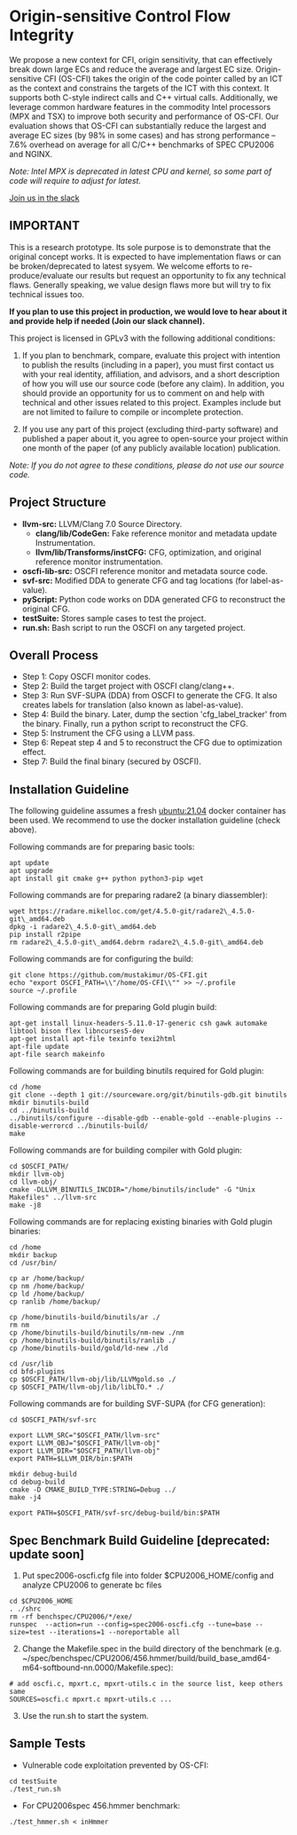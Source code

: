 # Origin-sensitive Control Flow Integrity
We propose a new context for CFI, origin sensitivity, that can effectively break down large ECs and reduce the average and largest EC size. Origin-sensitive CFI (OS-CFI) takes the origin of the code pointer called by an ICT as the context and constrains the targets of the ICT with this context. It supports both C-style indirect calls and C++ virtual calls. Additionally, we leverage common hardware features in the commodity Intel processors (MPX and TSX) to improve both security and performance of OS-CFI. Our evaluation shows that OS-CFI can substantially reduce the largest and average EC sizes (by 98% in some cases) and has strong performance – 7.6% overhead on average for all C/C++ benchmarks of SPEC CPU2006 and NGINX.

*Note: Intel MPX is deprecated in latest CPU and kernel, so some part of code will require to adjust for latest.*

[Join us in the slack](https://join.slack.com/t/opencfi/shared_invite/enQtNzQ2MTM5MTA5NzM0LTdmMTQwZDU1YzEwNmE2ZDY4OTZiY2ExMDI1ZGVkOTdjYmYyNTNjNzVkOTYwNzdkNmY2OWNmMzhjMTUyNTJhZjc)

## IMPORTANT

This is a research prototype. Its sole purpose is to demonstrate that the original concept works. It is expected to have implementation flaws or can be broken/deprecated to latest sysyem. We welcome efforts to re-produce/evaluate our results but request an opportunity to fix any technical flaws. Generally speaking, we value design flaws more but will try to fix technical issues too.

**If you plan to use this project in production, we would love to hear about it and provide help if needed (Join our slack channel).**

This project is licensed in GPLv3 with the following additional conditions: 

1. If you plan to benchmark, compare, evaluate this project with intention to publish the results (including in a paper), you must first contact us with your real identity, affiliation, and advisors, and a short description of how you will use our source code (before any claim). In addition, you should provide an opportunity for us to comment on and help with technical and other issues related to this project. Examples include but are not limited to failure to compile or incomplete protection.

2. If you use any part of this project (excluding third-party software) and published a paper about it, you agree to open-source your project within one month of the paper (of any publicly available location) publication.

*Note: If you do not agree to these conditions, please do not use our source code.*

## Project Structure
- **llvm-src:** LLVM/Clang 7.0 Source Directory.
    - **clang/lib/CodeGen:** Fake reference monitor and metadata update Instrumentation.
    - **llvm/lib/Transforms/instCFG:** CFG, optimization, and original reference monitor instrumentation.
- **oscfi-lib-src:** OSCFI reference monitor and metadata source code.
- **svf-src:** Modified DDA to generate CFG and tag locations (for label-as-value).
- **pyScript:** Python code works on DDA generated CFG to reconstruct the original CFG.
- **testSuite:** Stores sample cases to test the project.
- **run.sh:** Bash script to run the OSCFI on any targeted project.

## Overall Process
- Step 1: Copy OSCFI monitor codes.
- Step 2: Build the target project with OSCFI clang/clang++.
- Step 3: Run SVF-SUPA (DDA) from OSCFI to generate the CFG. It also creates labels for translation (also known as  label-as-value).
- Step 4: Build the binary. Later, dump the section 'cfg_label_tracker' from the binary. Finally, run a python script to reconstruct the CFG.
- Step 5: Instrument the CFG using a LLVM pass.
- Step 6: Repeat step 4 and 5 to reconstruct the CFG due to optimization effect.
- Step 7: Build the final binary (secured by OSCFI).


## Installation Guideline
The following guideline assumes a fresh [ubuntu:21.04](https://github.com/tianon/docker-brew-ubuntu-core/blob/4b7cb6f04bc4054f9ab1fa42b549caa1a41b7c92/hirsute/Dockerfile) docker container has been used. We recommend to use the docker installation guideline (check above).

Following commands are for preparing basic tools:
```
apt update
apt upgrade
apt install git cmake g++ python python3-pip wget
```

Following commands are for preparing radare2 (a binary diassembler):
```
wget https://radare.mikelloc.com/get/4.5.0-git/radare2\_4.5.0-git\_amd64.deb
dpkg -i radare2\_4.5.0-git\_amd64.deb
pip install r2pipe
rm radare2\_4.5.0-git\_amd64.debrm radare2\_4.5.0-git\_amd64.deb
```

Following commands are for configuring the build:
```
git clone https://github.com/mustakimur/OS-CFI.git
echo "export OSCFI_PATH=\\"/home/OS-CFI\\"" >> ~/.profile
source ~/.profile
```

Following commands are for preparing Gold plugin build:
```
apt-get install linux-headers-5.11.0-17-generic csh gawk automake libtool bison flex libncurses5-dev
apt-get install apt-file texinfo texi2html
apt-file update
apt-file search makeinfo
```

Following commands are for building binutils required for Gold plugin:
```
cd /home
git clone --depth 1 git://sourceware.org/git/binutils-gdb.git binutils
mkdir binutils-build
cd ../binutils-build
../binutils/configure --disable-gdb --enable-gold --enable-plugins --disable-werrorcd ../binutils-build/
make
```

Following commands are for building compiler with Gold plugin:
```
cd $OSCFI_PATH/
mkdir llvm-obj
cd llvm-obj/
cmake -DLLVM_BINUTILS_INCDIR="/home/binutils/include" -G "Unix Makefiles" ../llvm-src
make -j8
```

Following commands are for replacing existing binaries with Gold plugin binaries:
```
cd /home
mkdir backup
cd /usr/bin/

cp ar /home/backup/
cp nm /home/backup/
cp ld /home/backup/
cp ranlib /home/backup/

cp /home/binutils-build/binutils/ar ./
rm nm
cp /home/binutils-build/binutils/nm-new ./nm
cp /home/binutils-build/binutils/ranlib ./
cp /home/binutils-build/gold/ld-new ./ld

cd /usr/lib
cd bfd-plugins
cp $OSCFI_PATH/llvm-obj/lib/LLVMgold.so ./
cp $OSCFI_PATH/llvm-obj/lib/libLTO.* ./
```

Following commands are for building SVF-SUPA (for CFG generation):
```
cd $OSCFI_PATH/svf-src

export LLVM_SRC="$OSCFI_PATH/llvm-src"
export LLVM_OBJ="$OSCFI_PATH/llvm-obj"
export LLVM_DIR="$OSCFI_PATH/llvm-obj"
export PATH=$LLVM_DIR/bin:$PATH

mkdir debug-build
cd debug-build
cmake -D CMAKE_BUILD_TYPE:STRING=Debug ../
make -j4

export PATH=$OSCFI_PATH/svf-src/debug-build/bin:$PATH
```

## Spec Benchmark Build Guideline [deprecated: update soon]
1. Put spec2006-oscfi.cfg file into folder $CPU2006_HOME/config and analyze CPU2006 to generate bc files
```text
cd $CPU2006_HOME
. ./shrc
rm -rf benchspec/CPU2006/*/exe/
runspec  --action=run --config=spec2006-oscfi.cfg --tune=base --size=test --iterations=1 --noreportable all
```
2. Change the Makefile.spec in the build directory of the benchmark (e.g. ~/spec/benchspec/CPU2006/456.hmmer/build/build_base_amd64-m64-softbound-nn.0000/Makefile.spec):
```text
# add oscfi.c, mpxrt.c, mpxrt-utils.c in the source list, keep others same
SOURCES=oscfi.c mpxrt.c mpxrt-utils.c ...
```
3. Use the run.sh to start the system.

## Sample Tests
- Vulnerable code exploitation prevented by OS-CFI:
```
cd testSuite
./test_run.sh
```

- For CPU2006spec 456.hmmer benchmark:
```
./test_hmmer.sh < inHmmer
```
